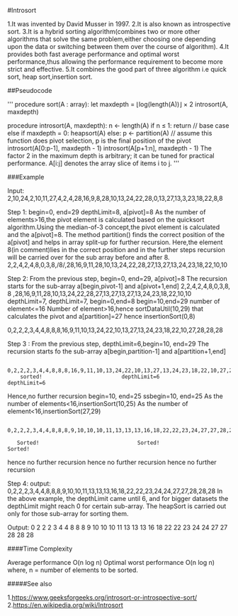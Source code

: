 #Introsort 

1.It was invented by David Musser in 1997.
2.It is also known as introspective sort.
3.It is a hybrid sorting algorithm(combines two or more other algorithms that solve the same problem,either choosing one depending upon the data or switching between them over the course of algorithm).
4.It provides both fast average performance and optimal worst performance,thus allowing the performance requirement to become more strict and effective.
5.It combines the good part of three algorithm i.e quick sort, heap sort,insertion sort.



##Pseudocode 

'''
procedure sort(A : array):
    let maxdepth = ⌊log(length(A))⌋ × 2
    introsort(A, maxdepth)

procedure introsort(A, maxdepth):
    n ← length(A)
    if n ≤ 1:
        return  // base case
    else if maxdepth = 0:
        heapsort(A)
    else:
        p ← partition(A)  // assume this function does pivot selection, p is the final position of the pivot
        introsort(A[0:p-1], maxdepth - 1)
        introsort(A[p+1:n], maxdepth - 1)
The factor 2 in the maximum depth is arbitrary; it can be tuned for practical performance. A[i:j] denotes the array slice of items i to j.
'''


###Example

Input:
  2,10,24,2,10,11,27,4,2,4,28,16,9,8,28,10,13,24,22,28,0,13,27,13,3,23,18,22,8,8

Step 1:
      begin=0, end=29
      depthLimit=8,
       a[pivot]=8
As the number of elements>16,the pivot element is calculated based on the quicksort algorithm.Using the median-of-3 concept,the pivot element is calculated and the a[pivot]=8.
The method partition() finds the correct position of the a[pivot] and helps in array split-up for further recursion.
Here,the element 8(in comment)lies in the correct position and in the further steps recursion will be carried over for the sub array before and after 8.
 2,2,4,2,4,8,0,3,8,/8/,28,16,9,11,28,10,13,24,22,28,27,13,27,13,24,23,18,22,10,10 

Step 2: 
   From the previous step,
   begin=0, end=29,
   a[pivot]=8
  The recursion starts for the sub-array a[begin,pivot-1] and a[pivot+1,end]
   2,2,4,2,4,8,0,3,8,  8  ,28,16,9,11,28,10,13,24,22,28,27,13,27,13,27,13,24,23,18,22,10,10
   depthLimit=7,                    depthLimit=7,
   begin=0,end=8                   begin=10,end=29
  number of element<=16          Number of element>16,hence sortDataUtil(10,29) that calculates the pivot and a[partition]=27
 hence insertionSort(0,8)

0,2,2,2,3,4,4,8,8,8,16,9,11,10,13,24,22,10,13,27,13,24,23,18,22,10,27,28,28,28

Step 3 :
  From the previous step, depthLimit=6,begin=10, end=29
 The recursion starts fo the sub-array a[begin,partition-1] and a[partition+1,end]

     0,2,2,2,3,4,4,8,8,8,16,9,11,10,13,24,22,10,13,27,13,24,23,18,22,10,27,28,28,28
        sorted!                         depthLimit=6                              depthLimit=6
   Hence,no further recursion       begin=10, end=25                               ssbegin=10, end=25
                                 As the number of elements<16,insertionSort(10,25) As the number of element<16,insertionSort(27,29)
    
     0,2,2,2,3,4,4,8,8,8,9,10,10,10,11,13,13,13,16,18,22,22,23,24,27,27,28,28,28

       Sorted!                               Sorted!                    Sorted!                        
  hence no further recursion      hence no further recursion       hence no further recursion
                                       
Step 4: 
   output:
       0,2,2,2,3,4,4,8,8,8,9,10,10,11,13,13,13,16,18,22,22,23,24,24,27,27,28,28,28
     In the above example, the depthLimit came until 6, and for bigger datasets the depthLimit might reach 0 for certain sub-array.
     The heapSort is carried out only for those sub-array for sorting them.

Output:
   0 2 2 2 3 4 4 8 8 8 9 10 10 10 11 13 13 13 16 18 22 22 23 24 24 27 27 28 28 28

 


####Time Complexity

Average performance O(n log n)
Optimal worst performance O(n log n) 
where, n = number of elements to be sorted.


#####See also

1.https://www.geeksforgeeks.org/introsort-or-introspective-sort/
2.https://en.wikipedia.org/wiki/Introsort